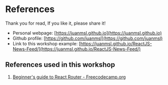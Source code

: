 # References

Thank you for read, If you like it, please share it!

* Personal webpage: [https://juanmsl.github.io](https://juanmsl.github.io)
* Github profile: [https://github.com/juanmsl](https://github.com/juanmsl)
* Link to this workshop example: [https://juanmsl.github.io/ReactJS-News-Feed/](https://juanmsl.github.io/ReactJS-News-Feed/)

## References used in this workshop

1. [Beginner's guide to React Router - Freecodecamp.org](https://www.freecodecamp.org/news/beginner-s-guide-to-react-router-53094349669/)


